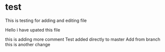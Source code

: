 # test
This is testing for adding and editing file

Hello i have upated this file


this is adding more comment
Test added directly to master
Add from branch
this is another change 